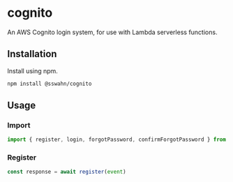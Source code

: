 # cognito 

An AWS Cognito login system, for use with Lambda serverless functions.

## Installation  
Install using npm.  
```bash
npm install @sswahn/cognito
```

## Usage  
### Import
```javascript
import { register, login, forgotPassword, confirmForgotPassword } from '@sswahn/cpgnito'
```

### Register
```javascript
const response = await register(event)
```
